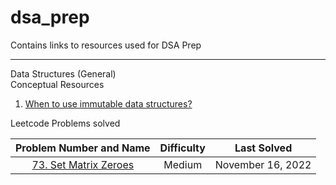 # dsa_prep
Contains links to resources used for DSA Prep

---

Data Structures (General) <br>
Conceptual Resources <br>
1. [When to use immutable data structures?](https://xiaoyunyang.github.io/post/when-to-use-immutable-data-structures/)

Leetcode Problems solved <br>

<!--
| Problem Number and Name | Related Concepts | Difficulty | Last Solved |
| :-----------------------: | :----------------: | :-----------: | :-----------: |

--->

| Problem Number and Name | Difficulty | Last Solved |
| :-----------------------: | :-----------: | :-----------: |
| [73. Set Matrix Zeroes](https://leetcode.com/problems/set-matrix-zeroes/description/) | Medium | November 16, 2022 |

<!--
| [704. Binary Search](https://leetcode.com/problems/binary-search/) | `Arrays` `Binary Search` | Easy | June 25, 2022 |
| [235. First Bad Version](https://leetcode.com/problems/first-bad-version/) | `Binary Search` | Easy | June 25, 2022 |
| [35. Search Insert Position](https://leetcode.com/problems/search-insert-position/) | `Arrays` `Binary Search` | Easy | June 25, 2022 |
| [977. Squares of a Sorted Array](https://leetcode.com/problems/squares-of-a-sorted-array/) | `Arrays` `Two Pointers` `Sorting` | Easy | June 26, 2022 |
| [189. Rotate Array](https://leetcode.com/problems/rotate-array/) | `Arrays` `Two Pointers` | Medium | June 26, 2022 |
| [283. Move Zeros](https://leetcode.com/problems/move-zeroes/) | `Arrays` `Two Pointers` | Easy | June 27, 2022 |
| [167. Two Sum II - Input Array Is Sorted](https://leetcode.com/problems/two-sum-ii-input-array-is-sorted/) | `Arrays` `Binary Search` `Two Pointers` | Medium | June 28, 2022 |
| [344. Reverse String](https://leetcode.com/problems/reverse-string/) | `Two Pointers` `Recursion` `Strings` | Easy | June 28, 2022 |
| [557. Reverse Words in a String III](https://leetcode.com/problems/reverse-words-in-a-string-iii/) | `Two Pointers` `Strings` | Easy | July 03, 2022 |
| [876. Middle of the Linked List](https://leetcode.com/problems/middle-of-the-linked-list/) | `Two Pointers` `Linked Lists` | Easy | July 03, 2022 |
| [19. Remove Nth Node From End of List](https://leetcode.com/problems/remove-nth-node-from-end-of-list/) | `Linked Lists` `Two Pointers` | Medium | July 03, 2022 | 
| [3. Longest Substring Without Repeating Characters](https://leetcode.com/problems/longest-substring-without-repeating-characters/) | `Strings` `Hash Table` `Sliding Window` | Medium | July 03, 2022 |
| [567. Permutation in String](https://leetcode.com/problems/permutation-in-string/) | `Strings` `Hash Table` `Sliding Window` `Two Pointers` | Medium | July 03, 2022 | 
| [733. Flood Fill](https://leetcode.com/problems/flood-fill/) | `Arrays` `DFS` `BFS` `Matrix` | Easy | July 03, 2022 |
| [695. Max Area of Island](https://leetcode.com/problems/max-area-of-island/) | `Arrays` `DFS` `BFS` `Union Find` `Matrix` | Medium | July 03, 2022 |
| [617. Merge Two Binary Trees](https://leetcode.com/problems/merge-two-binary-trees/) | `Binary Tree` `Tree` `DFS` `BFS` | Easy | July 03, 2022 |
| [116. Populating Next Right Pointers in Each Node](https://leetcode.com/problems/populating-next-right-pointers-in-each-node/) | `Binary Tree` `Tree` `DFS` `BFS` `Linked List` | Medium | July 03, 2022 |
| [542. 01 Matrix](https://leetcode.com/problems/01-matrix/) | `Arrays` `DP` `BFS` `Matrix` | Medium | July 03, 2022 |
| [21. Merge Two Sorted Lists](https://leetcode.com/problems/merge-two-sorted-lists/submissions/) | `Linked Lists` `Recursion` | Easy | July 04, 2022 |
| [206. Reverse Linked List](https://leetcode.com/problems/reverse-linked-list/) | `Linked Lists` `Recursion` | Easy | July 04, 2022 |
| [77. Combinations](https://leetcode.com/problems/combinations/) | `Backtracking` | Medium | July 04, 2022 |
| [46. Permutations](https://leetcode.com/problems/permutations/) | `Backtracking` | Medium | July 04, 2022 |
| [784. Letter Case Permutation](https://leetcode.com/problems/letter-case-permutation/) | `Backtracking` `String` `Bit Manipulation` | Medium | July 04, 2022 |
| [70. Climbing Stairs](https://leetcode.com/problems/climbing-stairs/) | `Backtracking` `Memoization` `DP` | Easy | July 05, 2022 |
| [198. House Robber](https://leetcode.com/problems/house-robber/) | `Backtracking` `Memoization` `DP` | Medium | July 05, 2022 |
| [231. Power of Two](https://leetcode.com/problems/power-of-two/) | `Recursion` `Bit Manipulation` `Maths` | Easy | July 07, 2022 |
| [120. Triangle](https://leetcode.com/problems/triangle/) | `Arrays` `DP` | Medium | July 07, 2022 |
| [191. Number of 1 Bits](https://leetcode.com/problems/number-of-1-bits/) | `Bit Manipulation` `Divide and Conquer` | Easy | July 07, 2022 |
| [994. Rotting Oranges](https://leetcode.com/problems/rotting-oranges/) | `Arrays` `BFS` `Matrix` | Medium | July 10, 2022 |
| [190. Reverse Bits](https://leetcode.com/problems/reverse-bits/) | `Bit Manipulation` `Divide and Conquer` | Easy | July 10, 2022 |
| [136. Single Number](https://leetcode.com/problems/single-number/) | `Bit Manipulation` `Arrays` | Easy | July 10, 2022 |
| [34. Find First and Last Position of Element in Sorted Array](https://leetcode.com/problems/find-first-and-last-position-of-element-in-sorted-array/) | `Arrays` `Binary Search` | Medium | July 10, 2022 |
| [33. Search in Rotated Sorted Array](https://leetcode.com/problems/search-in-rotated-sorted-array/) | `Arrays` `Binary Search` | Medium | July 12, 2022 |
| [74. Search a 2D Matrix](https://leetcode.com/problems/search-a-2d-matrix/) | `Matrix` `Binary Search` `Arrays` | Medium | July 12, 2022 |
| [153. Find Minimum in Rotated Sorted Array](https://leetcode.com/problems/find-minimum-in-rotated-sorted-array/) | `Arrays` `Binary Search` | Medium | July 14, 2022 |
| [162. Find Peak Element](https://leetcode.com/problems/find-peak-element/) | `Arrays` `Binary Search` | Medium | July 14, 2022 |
| [82. Remove Duplicates from Sorted List II](https://leetcode.com/problems/remove-duplicates-from-sorted-list-ii/) | `Linked Lists` `Two Pointers` | Medum | July 15, 2022 |
| [713. Subarray Product Less Than K](https://leetcode.com/problems/subarray-product-less-than-k/) | `Arrays` `Sliding Window` | Medium | July 21, 2022 |
| [108. Convert Sorted Array to Binary Search Tree](https://leetcode.com/problems/convert-sorted-array-to-binary-search-tree/) | `Binary Tree` `Binary Search Tree` `Tree` `Array` `Divide and Conquer` | Easy | July 21, 2022 |
| [110. Balanced Binary Tree](https://leetcode.com/problems/balanced-binary-tree/) | `Tree` `DFS` `Binary Tree` | Easy | July 21, 2022 |
| [111. Minimum Depth of Binary Tree](https://leetcode.com/problems/minimum-depth-of-binary-tree/) | `Tree` `Binary Tree` `DFS` `BFS` | Easy | July 21, 2022 |
| [86. Partition List](https://leetcode.com/problems/partition-list/) | `Linked Lists` `Two Pointers` | Medium | July 22, 2022 |
| [680. Valid Palindrome II](https://leetcode.com/problems/valid-palindrome-ii/) | `Two Pointers` `Strings` `Greedy` | Easy | July 22, 2022 |
| [408. Valid Word Abbreviation](https://leetcode.com/problems/valid-word-abbreviation/) | `Two Pointers` `Strings` | Easy | July 22, 2022 |
| [217. Contains Duplicate](https://leetcode.com/problems/contains-duplicate/) | `Arrays` `Hash Table` `Sorting` | Easy | July 25, 2022 |
| [242. Valid Anagram](https://leetcode.com/problems/valid-anagram/) | `Hash Table` `Strings` `Sorting` | Easy | July 25,2022 |
| [49. Group Anagrams](https://leetcode.com/problems/group-anagrams/) | `Arrays` `Hash Table` `Strings` `Sorting` | Medium | July 25, 2022 |
| [236. Lowest Common Ancestor of a Binary Tree](https://leetcode.com/problems/lowest-common-ancestor-of-a-binary-tree/) | `Trees` `DFS` `Binary Trees` | Medium | July 26, 2022 |
| [1523. Count Odd Numbers in an Interval Range](https://leetcode.com/problems/count-odd-numbers-in-an-interval-range/) | `Maths` | Easy | July 26, 2022 |
| [1207. Unique Number of Occurrences](https://leetcode.com/problems/unique-number-of-occurrences/) | `Arrays` `Hash Tables` | Easy | July 26, 2022 |
| [938. Range Sum of BST](https://leetcode.com/problems/range-sum-of-bst/) | `Binary Search Tree` `DFS` `Tree` `Binary Tree` | Easy | July 26, 2022 |
| [347. Top K Frequent Elements](https://leetcode.com/problems/top-k-frequent-elements/) | `Arrays` `Divide and Conquer` `Sorting` `Heap` `Priority Queue` `Quick Sort` `Bucket Sort` `Counting` `Hash Table`| Medium | August 10, 2022 |

--->



<!--

Arrays <br>
Practice Problems <br>
1. [Leetcode Problem 485 - Max Consecutive Ones](https://leetcode.com/problems/max-consecutive-ones/) <br>
2. [Leetcode Problem 977 - Squares of a Sorted Array](https://leetcode.com/problems/squares-of-a-sorted-array/)<br>
3. [Leetcode Problem 1089 - Duplicate Zeros](https://leetcode.com/problems/duplicate-zeros/)<br>
   [Best solution in Python3 for Problem 1089](https://leetcode.com/problems/duplicate-zeros/discuss/322576/Python-3-real-in-place-solution)<br>
4. [Leetcode Problem 88 - Merge Sorted Arrays](https://leetcode.com/problems/merge-sorted-array/)<br>
5. [Leetcode Proble 1346 - Check if N and its Double exist](https://leetcode.com/problems/check-if-n-and-its-double-exist/)<br>
6. [Leetcode Problem 941 - Valid Mountain Array](https://leetcode.com/problems/valid-mountain-array/)<br>
7. [Leetcode Problem 1299 - Replace Elements with Greatest Element on Right Side](https://leetcode.com/problems/replace-elements-with-greatest-element-on-right-side/)<br>
8. [Leetcode Problem 283 - Move Zeros](https://leetcode.com/problems/move-zeroes/)<br>
9. [Leetcode Problem 905 - Sort Array by Parity](https://leetcode.com/problems/sort-array-by-parity/)
10. [Leetcode Problem 1051 - Height Checker](https://leetcode.com/problems/height-checker/)<br>
11. [Leetcode Problem 414 - Third Maximum Number](https://leetcode.com/problems/third-maximum-number/)<br>
    [Solution without using sets](https://leetcode.com/problems/third-maximum-number/discuss/1461970/Simple-Python-O(n)-three-pointer-solution)<br>
12. [Leetcode Problem 448 - Find All Numbers Disappeared in an Array](https://leetcode.com/problems/find-all-numbers-disappeared-in-an-array/)<br>
    [Explanation of Solution for Problem 448](https://www.tutorialcup.com/leetcode-solutions/find-all-numbers-disappeared-in-an-array-leetcode-solution.htm)
14. [Leetcode Problem 724 - Find pivot index](https://leetcode.com/problems/find-pivot-index/)<br>
    [Similar Problem - Leetcode Problem 1991 - Find the Middle Index in Array](https://leetcode.com/problems/find-the-middle-index-in-array/)<br>
14. [Leetcode Problem 747 - Largest Number at least twice of others](https://leetcode.com/problems/largest-number-at-least-twice-of-others/)<br>
15. [Leetcode Problem 66 - Plus One](https://leetcode.com/problems/plus-one/)<br>
    [Solution without adding digits from last place](https://leetcode.com/problems/plus-one/discuss/438791/Recursive-Python-solution-(98.87-Speed-100-Memory))<br>
16. [Leetcode Problem 498 - Diagonal Traverse](https://leetcode.com/problems/diagonal-traverse/)<br>
17. [Leetcode Problem 54 - Spiral Matrix <b>(Medium)</b>](https://leetcode.com/problems/spiral-matrix/)<br>
18. [Leetcode Problem 118 - Pascal's Triangle <b>(Easy)</b>](https://leetcode.com/problems/pascals-triangle/)<br>
19. [Leetcode Problem 561 - Array Partition I <b>(Easy)</b>](https://leetcode.com/problems/array-partition-i/)<br>
20. [Leetcode Problem 167 - Two Sum II - Input Array is Sorted <b>(Easy)</b>](https://leetcode.com/problems/two-sum-ii-input-array-is-sorted/)<br>
21. [Leetcode Problem 27 - Remove Element <b>(Easy)</b>](https://leetcode.com/problems/remove-element/)<br>
22. [Leetcode Problem 14 - Longest Common Prefix <b>(Easy) (Seems harder than other easy problems)</b>](https://leetcode.com/problems/longest-common-prefix/)<br>
23. [Leetcode Problem 189 - Rotate Array <b>(Medium)</b>](https://leetcode.com/problems/rotate-array/)<br>
24. [Leetcode Problem 16 - 3Sum Closest <b>(Medium)</b>](https://leetcode.com/problems/3sum-closest/)<br>
    <b>Related questions - 3Sum, 3Sum Smaller</b><br>
25. [Leetcode Problem 56 - Merge Intervals <b>(Medium)</b>](https://leetcode.com/problems/merge-intervals/)<br>
26. [Leetcode Problem 79 - Word Search <b>(Medium)</b>](https://leetcode.com/problems/word-search/)</br>

Strings <br>
Practice Problems <br>
1. [Leetcode Problem 696 - Count Binary Substrings](https://leetcode.com/problems/count-binary-substrings/)<br>
   [Best explanation for Problem 696](https://leetcode.com/problems/count-binary-substrings/discuss/1172569/Short-and-Easy-w-Explanation-and-Comments-or-Keeping-Consecutive-0s-and-1s-Count-or-Beats-100)<br>
2. [Leetcode Problem 67 - Add Binary <b>(Easy)</b>](https://leetcode.com/problems/add-binary/)<br>
    [Video Explanation for simple summation using bitwise operators](https://www.youtube.com/watch?v=qq64FrA2UXQ)<br>
3. [Leetcode Problem 28 - Implement strStr() <b>(Easy)</b>](https://leetcode.com/problems/implement-strstr/)<br>
4. [Leetcode Problem 344 - Reverse String <b>(Easy)</b>](https://leetcode.com/problems/reverse-string/)<br>
5. [Leetcode Problem 151 - Reverse Words in a String <b>(Medium)</b>](https://leetcode.com/problems/reverse-words-in-a-string/)<br>
   [Solution without using in-built functions like trim, reverse etc.](https://leetcode.com/problems/reverse-words-in-a-string/discuss/1618323/Clean-Python-O(n)-solution-without-using-split-join-strip-slice-etc)<br>

Recursion <br>
Practice Problems <br>
1. [Leetcode Problem 509 - Fibonacci Number <b>(Easy) (Solved using Memoisation)</b>](https://leetcode.com/problems/fibonacci-number/)<br>
2. [Leetcode Problem 70 - Climbing Stairs <b>(Easy) (Same concept as Fibonacci, so same solutions can be used)</b>](https://leetcode.com/problems/climbing-stairs/)<br>
3. [Leetcode Problem 206 - Reverse Linked List <b>(Easy) (Also a problem for Linked Lists)</b>](https://leetcode.com/problems/reverse-linked-list/)</br>
4. [Leetcode Problem - Pascal's Triangle II <b>(Easy)</b>](https://leetcode.com/problems/pascals-triangle-ii/)<br>
5. 

Linked Lists <br>
Practice Problems <br>
1. [Leetcode Problem 707 - Design Linked List <b>(Medium) (Can be designed as singly-linked or doubly-linked)</b>](https://leetcode.com/problems/design-linked-list/)<br>
2. [Leetcode Problem 141 - Linked List Cycle <b>(Easy) (Read Floyd's Slow and Fast Pointer Approach)</b>](https://leetcode.com/problems/linked-list-cycle/)<br>
3. [Leetcode Problem 142 - Linked List Cycle II <b>(Medium) (Read Floyd's Slow and Fast Pointer Approach)</b>](https://leetcode.com/problems/linked-list-cycle-ii/)<br>
4. [Leetcode Problem 160 - Intersection of Linked Lists <b>(Easy)</b>](https://leetcode.com/problems/intersection-of-two-linked-lists/)<br>
   [Another way to solve Problem - Concatenate list A and list B, if there's an intersection, there's a loop](https://leetcode.com/problems/intersection-of-two-linked-lists/discuss/49798/Concise-python-code-with-comments)<br>
5. [Leetcode Problem 19 - Remove Nth Node from End of List <b>(Medium)</b>](https://leetcode.com/problems/remove-nth-node-from-end-of-list/)<br>


HashMaps <br>
Practice Problems <br>
1. [Leetcode Problem 205 - Isomorphic String <b>(Easy)</b>](https://leetcode.com/problems/isomorphic-strings/)<br>
   [Check out more variations of the problem here!](https://leetcode.com/problems/isomorphic-strings/discuss/57941/Python-different-solutions-(dictionary-etc))<br>
2. [Leetcode Problem 359 - Logger Rate Limiter <b>(Easy)</b>](https://leetcode.com/problems/logger-rate-limiter/) <br>
   [Different Approaches for Memory Optimization discussed here](https://leetcode.com/problems/logger-rate-limiter/discuss/391558/Review-of-four-different-solutions%3A-HashMap-Two-Sets-Queue-with-Set-Radix-buckets-(Java-centric)) <br>
3. [Leetcode Problem 49 - Group Anagrams <b>(Medium)</b>](https://leetcode.com/problems/group-anagrams/)<br>
4. [Leetcode Problem 249 - Group Shifted String <b>(Medium)</b>](https://leetcode.com/problems/group-shifted-strings/)<br>
5. [Leetcode Problem 36 - Valid Sudoku <b>(Medium)</b>](https://leetcode.com/problems/valid-sudoku/)<br>
   [To know more about bit manipulation](https://leetcode.com/problems/sum-of-two-integers/discuss/84278/A-summary%3A-how-to-use-bit-manipulation-to-solve-problems-easily-and-efficiently)<br>
6. [Leetcode Problem 771 - Jewels and Stones <b>(Medium)</b>](https://leetcode.com/problems/jewels-and-stones/)<br>
   Can be solved simply with arrays also<br>

Binary Search <br>
Practice Problems <br>
1. [Leetcode Problem 69 - Sqrt(x) <b>(Easy)</b>](https://leetcode.com/problems/sqrtx/)<br>
2. [Leetcode Problem 374 - Guess Number Higher or Lower <b>(Easy)</b>](https://leetcode.com/problems/guess-number-higher-or-lower/)<br>
3. [Leetcode Problem 33 - Search in Rotated Sorted Array <b>(Medium)</b>](https://leetcode.com/problems/search-in-rotated-sorted-array/)<br>
4. [Leetcode Problem 278 - First Bad Version <b>(Medium)</b>](https://leetcode.com/problems/first-bad-version/)<br>
5. [Leetcode Problem 162 - Find Peak Element <b>(Medium)</b>](https://leetcode.com/problems/find-peak-element/)<br>
6. [Leetcode Problem 153 - Find Minimum in Rotated Sorted Array <b>(Medium)</b>](https://leetcode.com/problems/find-minimum-in-rotated-sorted-array/)<br>
7. 

Dynamic Programming
Conceptual Resources <br>

Practice Problems <br>
1. [Leetcode Problem 1770 - Maximum Score from Performing Multiplication Operations](https://leetcode.com/problems/maximum-score-from-performing-multiplication-operations/) 

--->
